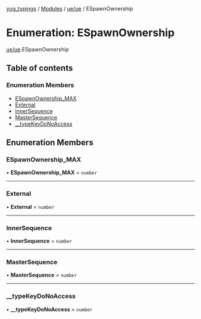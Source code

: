 [yug_typings](../README.md) / [Modules](../modules.md) / [ue/ue](../modules/ue_ue.md) / ESpawnOwnership

# Enumeration: ESpawnOwnership

[ue/ue](../modules/ue_ue.md).ESpawnOwnership

## Table of contents

### Enumeration Members

- [ESpawnOwnership\_MAX](ue_ue.ESpawnOwnership.md#espawnownership_max)
- [External](ue_ue.ESpawnOwnership.md#external)
- [InnerSequence](ue_ue.ESpawnOwnership.md#innersequence)
- [MasterSequence](ue_ue.ESpawnOwnership.md#mastersequence)
- [\_\_typeKeyDoNoAccess](ue_ue.ESpawnOwnership.md#__typekeydonoaccess)

## Enumeration Members

### ESpawnOwnership\_MAX

• **ESpawnOwnership\_MAX** = `number`

___

### External

• **External** = `number`

___

### InnerSequence

• **InnerSequence** = `number`

___

### MasterSequence

• **MasterSequence** = `number`

___

### \_\_typeKeyDoNoAccess

• **\_\_typeKeyDoNoAccess** = `number`
